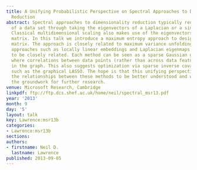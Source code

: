 ```yaml
---
title: A Unifying Probabilistic Perspective on Spectral Approaches to Dimensionality
  Reduction
abstract: Spectral approaches to dimensionality reduction typically reduce the dimensionality
  of a data set through taking the eigenvectors of a Laplacian or a similarity matrix.
  Classical multidimensional scaling also makes use of the eigenvectors of a similarity
  matrix. In this talk we introduce a maximum entropy approach to designing this similarity
  matrix. The approach is closely related to maximum variance unfolding. Other spectral
  approaches such as locally linear embeddings and Laplacian eigenmaps also turn out
  to be closely related. Each method can be seen as a sparse Gaussian graphical model
  where correlations between data points (rather than across data features) are specified
  in the graph. This also suggests optimization via sparse inverse covariance techniques
  such as the graphical LASSO. The hope is that this unifying perspective will allow
  the relationships between these methods to be better understood and will also provide
  the groundwork for further research.
venue: Microsoft Research, Cambridge
linkpdf: ftp://ftp.dcs.shef.ac.uk/home/neil/spectral_msr13.pdf
year: '2013'
month: 9
day: '5'
layout: talk
key: Lawrence:msr13b
categories:
- Lawrence:msr13b
sections: 
authors:
- firstname: Neil D.
  lastname: Lawrence
published: 2013-09-05
---
```

